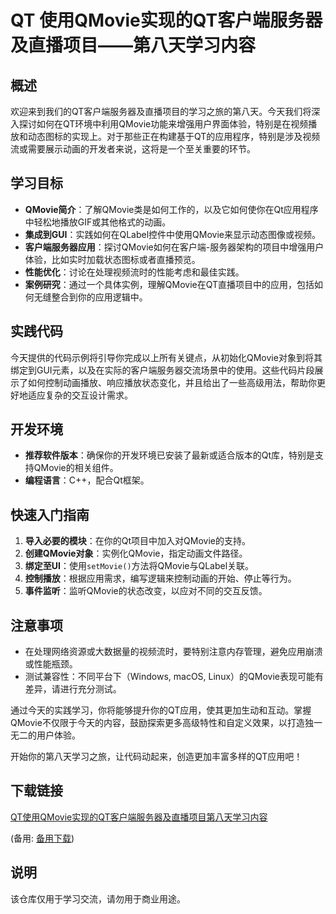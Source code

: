 # QT 使用QMovie实现的QT客户端服务器及直播项目——第八天学习内容

## 概述

欢迎来到我们的QT客户端服务器及直播项目的学习之旅的第八天。今天我们将深入探讨如何在QT环境中利用QMovie功能来增强用户界面体验，特别是在视频播放和动态图标的实现上。对于那些正在构建基于QT的应用程序，特别是涉及视频流或需要展示动画的开发者来说，这将是一个至关重要的环节。

## 学习目标

- **QMovie简介**：了解QMovie类是如何工作的，以及它如何使你在Qt应用程序中轻松地播放GIF或其他格式的动画。
- **集成到GUI**：实践如何在QLabel控件中使用QMovie来显示动态图像或视频。
- **客户端服务器应用**：探讨QMovie如何在客户端-服务器架构的项目中增强用户体验，比如实时加载状态图标或者直播预览。
- **性能优化**：讨论在处理视频流时的性能考虑和最佳实践。
- **案例研究**：通过一个具体实例，理解QMovie在QT直播项目中的应用，包括如何无缝整合到你的应用逻辑中。

## 实践代码

今天提供的代码示例将引导你完成以上所有关键点，从初始化QMovie对象到将其绑定到GUI元素，以及在实际的客户端服务器交流场景中的使用。这些代码片段展示了如何控制动画播放、响应播放状态变化，并且给出了一些高级用法，帮助你更好地适应复杂的交互设计需求。

## 开发环境

- **推荐软件版本**：确保你的开发环境已安装了最新或适合版本的Qt库，特别是支持QMovie的相关组件。
- **编程语言**：C++，配合Qt框架。

## 快速入门指南

1. **导入必要的模块**：在你的Qt项目中加入对QMovie的支持。
2. **创建QMovie对象**：实例化QMovie，指定动画文件路径。
3. **绑定至UI**：使用`setMovie()`方法将QMovie与QLabel关联。
4. **控制播放**：根据应用需求，编写逻辑来控制动画的开始、停止等行为。
5. **事件监听**：监听QMovie的状态改变，以应对不同的交互反馈。

## 注意事项

- 在处理网络资源或大数据量的视频流时，要特别注意内存管理，避免应用崩溃或性能瓶颈。
- 测试兼容性：不同平台下（Windows, macOS, Linux）的QMovie表现可能有差异，请进行充分测试。

通过今天的实践学习，你将能够提升你的QT应用，使其更加生动和互动。掌握QMovie不仅限于今天的内容，鼓励探索更多高级特性和自定义效果，以打造独一无二的用户体验。

开始你的第八天学习之旅，让代码动起来，创造更加丰富多样的QT应用吧！

## 下载链接
[QT使用QMovie实现的QT客户端服务器及直播项目第八天学习内容](https://pan.quark.cn/s/ab644f83865e) 

(备用: [备用下载](https://pan.baidu.com/s/1J-Q0Z0ms1ZuIzPtSgZRFIg?pwd=gge9))

## 说明

该仓库仅用于学习交流，请勿用于商业用途。
